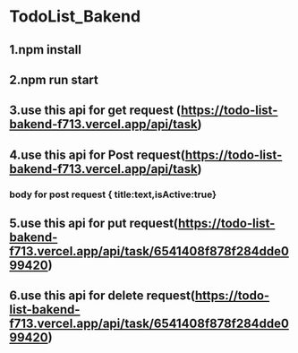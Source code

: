 # TodoList_Bakend
## 1.npm install
## 2.npm run start
## 3.use this api for get request (https://todo-list-bakend-f713.vercel.app/api/task)
## 4.use this api for Post request(https://todo-list-bakend-f713.vercel.app/api/task) 
###   body for post request {  title:text,isActive:true}
## 5.use this api for put request(https://todo-list-bakend-f713.vercel.app/api/task/6541408f878f284dde099420)
## 6.use this api for delete request(https://todo-list-bakend-f713.vercel.app/api/task/6541408f878f284dde099420)
